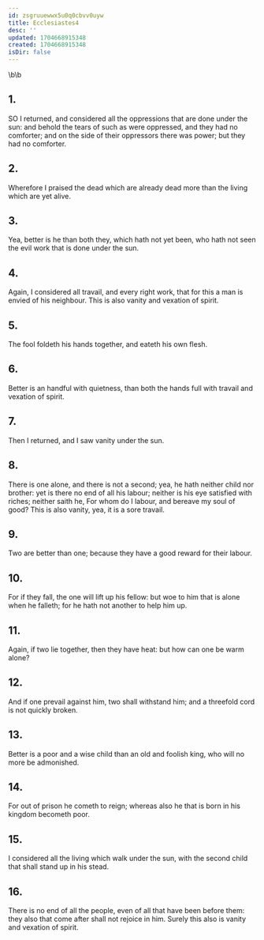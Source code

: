 ```yaml
---
id: zsgruuewwx5u0q0cbvv0uyw
title: Ecclesiastes4
desc: ''
updated: 1704668915348
created: 1704668915348
isDir: false
---
```

\b\b
## 1.
SO I returned, and considered all the oppressions that are done under the sun: and behold the tears of such as were oppressed, and they had no comforter; and on the side of their oppressors there was power; but they had no comforter.
## 2.
Wherefore I praised the dead which are already dead more than the living which are yet alive.
## 3.
Yea, better is he than both they, which hath not yet been, who hath not seen the evil work that is done under the sun.
## 4.
Again, I considered all travail, and every right work, that for this a man is envied of his neighbour.  This is also vanity and vexation of spirit.
## 5.
The fool foldeth his hands together, and eateth his own flesh.
## 6.
Better is an handful with quietness, than both the hands full with travail and vexation of spirit.
## 7.
Then I returned, and I saw vanity under the sun.
## 8.
There is one alone, and there is not a second; yea, he hath neither child nor brother: yet is there no end of all his labour; neither is his eye satisfied with riches; neither saith he, For whom do I labour, and bereave my soul of good?  This is also vanity, yea, it is a sore travail.
## 9.
Two are better than one; because they have a good reward for their labour.
## 10.
For if they fall, the one will lift up his fellow: but woe to him that is alone when he falleth; for he hath not another to help him up.
## 11.
Again, if two lie together, then they have heat: but how can one be warm alone?
## 12.
And if one prevail against him, two shall withstand him; and a threefold cord is not quickly broken.
## 13.
Better is a poor and a wise child than an old and foolish king, who will no more be admonished.
## 14.
For out of prison he cometh to reign; whereas also he that is born in his kingdom becometh poor.
## 15.
I considered all the living which walk under the sun, with the second child that shall stand up in his stead.
## 16.
There is no end of all the people, even of all that have been before them: they also that come after shall not rejoice in him.  Surely this also is vanity and vexation of spirit.
